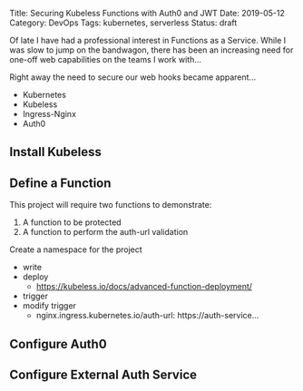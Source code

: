 Title: Securing Kubeless Functions with Auth0 and JWT
Date: 2019-05-12
Category: DevOps
Tags: kubernetes, serverless
Status: draft


Of late I have had a professional interest in Functions as a Service. While I
was slow to jump on the bandwagon, there has been an increasing need for one-off
web capabilities on the teams I work with...

Right away the need to secure our web hooks became apparent...

* Kubernetes
* Kubeless
* Ingress-Nginx
* Auth0

## Install Kubeless

## Define a Function

This project will require two functions to demonstrate:

1. A function to be protected
1. A function to perform the auth-url validation

Create a namespace for the project

* write
* deploy
  * https://kubeless.io/docs/advanced-function-deployment/
* trigger
* modify trigger
  * nginx.ingress.kubernetes.io/auth-url: https://auth-service...

## Configure Auth0

## Configure External Auth Service
